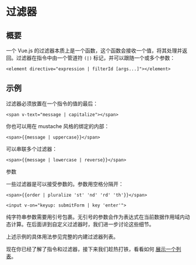 # 过滤器

## 概要

一个 Vue.js 的过滤器本质上是一个函数，这个函数会接收一个值，将其处理并返回。过滤器在指令中由一个管道符 `(|)` 标记，并可以跟随一个或多个参数：

`<element directive="expression | filterId [args...]"></element>`

## 示例

过滤器必须放置在一个指令的值的最后：

`<span v-text="message | capitalize"></span>`

你也可以用在 mustache 风格的绑定的内部：

`<span>{{message | uppercase}}</span>`

可以串联多个过滤器：

`<span>{{message | lowercase | reverse}}</span>`

参数

一些过滤器是可以接受参数的。参数用空格分隔开：

`<span>{{order | pluralize 'st' 'nd' 'rd' 'th'}}</span>`

`<input v-on="keyup: submitForm | key 'enter'">`

纯字符串参数需要用引号包裹。无引号的参数会作为表达式在当前数据作用域内动态计算。在后面讲到自定义过滤器时，我们进一步讨论这些细节。

上述示例的具体用法参见完整的内建过滤器列表。

现在你已经了解了指令和过滤器，接下来我们趁热打铁，看看如何 [展示一个列表](http://cn.vuejs.org/guide/list.html)。